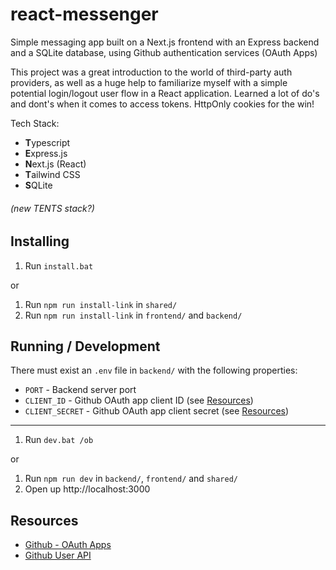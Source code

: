 # react-messenger

Simple messaging app built on a Next.js frontend with an Express backend and a SQLite database, using Github authentication services (OAuth Apps)

This project was a great introduction to the world of third-party auth providers, as well as a huge help to familiarize myself with a simple potential login/logout user flow in a React application. Learned a lot of do's and dont's when it comes to access tokens. HttpOnly cookies for the win!

Tech Stack:
- **T**ypescript
- **E**xpress.js
- **N**ext.js (React)
- **T**ailwind CSS
- **S**QLite

###### (new TENTS stack?)

## Installing

1. Run `install.bat`

or

1. Run `npm run install-link` in `shared/`
2. Run `npm run install-link` in `frontend/` and `backend/`

## Running / Development

There must exist an `.env` file in `backend/` with the following properties:
- `PORT` - Backend server port
- `CLIENT_ID` - Github OAuth app client ID (see [Resources](#Resources))
- `CLIENT_SECRET` - Github OAuth app client secret (see [Resources](#Resources))

---

1. Run `dev.bat /ob`

or

1. Run `npm run dev` in `backend/`, `frontend/` and `shared/`
2. Open up http://localhost:3000

## Resources

- [Github - OAuth Apps](https://docs.github.com/en/apps/oauth-apps)
- [Github User API](https://docs.github.com/en/rest/users?apiVersion=2022-11-28)
